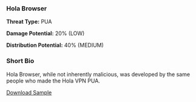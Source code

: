 ### **Hola Browser**

**Threat Type:** PUA




**Damage Potential:** 20% (LOW)

**Distribution Potential:** 40% (MEDIUM)


### **Short Bio**
Hola Browser, while not inherently malicious, was developed by the same people who made the Hola VPN PUA.

[Download Sample](https://mega.nz/file/Bb9g3LSQ#DvrYLg2b1426hcO22Bq-zItfnuIMkTIIrN6cjZ9H8oE)
